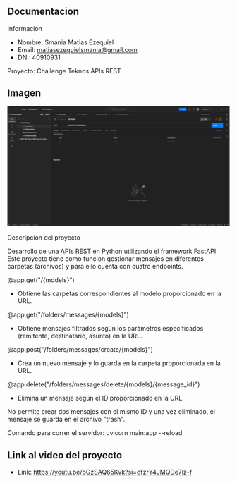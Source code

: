 Documentacion
----------------------------

Informacion

- Nombre: Smania Matias Ezequiel
- Email: matiasezequielsmania@gmail.com
- DNI: 40910931

Proyecto: Challenge Teknos APIs REST


Imagen
----------------------------
![](https://github.com/SmaniaMatias20/ChallengeTeknos/blob/master/images/image.png)

Descripcion del proyecto

Desarrollo de una APIs REST en Python utilizando el framework FastAPI. Este proyecto tiene como funcion gestionar mensajes en diferentes carpetas (archivos) y para ello cuenta con cuatro endpoints.

@app.get("/{models}")
- Obtiene las carpetas correspondientes al modelo proporcionado en la URL.

@app.get("/folders/messages/{models}")
- Obtiene mensajes filtrados según los parámetros especificados (remitente, destinatario, asunto) en la URL.

@app.post("/folders/messages/create/{models}")
- Crea un nuevo mensaje y lo guarda en la carpeta proporcionada en la URL.

@app.delete("/folders/messages/delete/{models}/{message_id}")
- Elimina un mensaje según el ID proporcionado en la URL.

No permite crear dos mensajes con el mismo ID y una vez eliminado, el mensaje se guarda en el archivo "trash".

Comando para correr el servidor: uvicorn main:app --reload

Link al video del proyecto
----------------------------

- Link: https://youtu.be/bGzSAQ65Kvk?si=dfzrY4JMQDe7lz-f 
